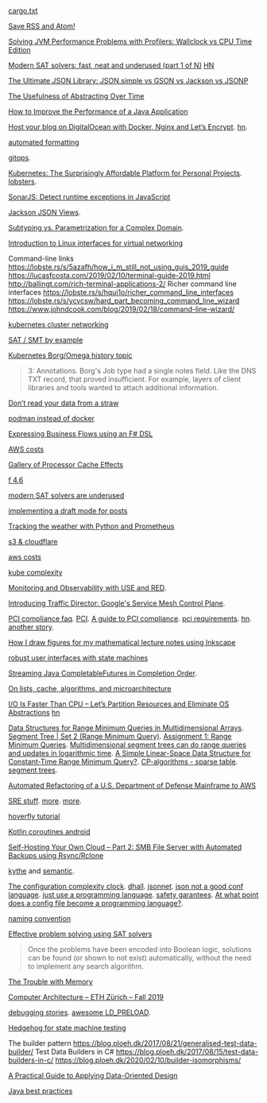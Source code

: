 [cargo.txt](https://gist.github.com/danidiaz/b6f72e983ba2a7af8e18e1e259db98bc)

[Save RSS and Atom!](https://mg.guelker.eu/saverss/)

[Solving JVM Performance Problems with Profilers: Wallclock vs CPU Time Edition](https://www.opsian.com/blog/solving-performance-problems-with-profilers-wallclock-vs-cpu-time/)

[Modern SAT solvers: fast, neat and underused (part 1 of N)](https://codingnest.com/modern-sat-solvers-fast-neat-underused-part-1-of-n/) [HN](https://news.ycombinator.com/item?id=17684502)

[The Ultimate JSON Library: JSON.simple vs GSON vs Jackson vs JSONP](https://blog.takipi.com/the-ultimate-json-library-json-simple-vs-gson-vs-jackson-vs-json/)

[The Usefulness of Abstracting Over Time](https://maxhallinan.com/posts/2018/08/17/the-usefulness-of-abstracting-over-time/)

[How to Improve the Performance of a Java Application](https://stackify.com/java-performance/)

[Host your blog on DigitalOcean with Docker, Nginx and Let’s Encrypt](https://www.archij.com/host-your-own-blog-on-digitalocean-with-docker-nginx-and-letsencrypt/). [hn](https://news.ycombinator.com/item?id=17982618).

[automated formatting](https://twitter.com/jedws/status/1040548948283351041)

[gitops](https://www.infoq.com/news/2018/09/gitops-weaveworks).

[Kubernetes: The Surprisingly Affordable Platform for Personal Projects](https://www.doxsey.net/blog/kubernetes--the-surprisingly-affordable-platform-for-personal-projects). [lobsters](https://lobste.rs/s/mqk6j3/kubernetes_surprisingly_affordable).

[SonarJS: Detect runtime exceptions in JavaScript](https://jaxenter.com/sonarjs-detect-runtime-exceptions-in-javascript-149378.html)

[Jackson JSON Views](https://www.baeldung.com/jackson-json-view-annotation).

[Subtyping vs. Parametrization for a Complex Domain](https://dzone.com/articles/what-better-than-subtype-hierarchies).

[Introduction to Linux interfaces for virtual networking](https://developers.redhat.com/blog/2018/10/22/introduction-to-linux-interfaces-for-virtual-networking/)

Command-line links https://lobste.rs/s/5azafh/how_i_m_still_not_using_guis_2019_guide https://lucasfcosta.com/2019/02/10/terminal-guide-2019.html http://ballingt.com/rich-terminal-applications-2/ Richer command line interfaces https://lobste.rs/s/hqui1o/richer_command_line_interfaces https://lobste.rs/s/ycvcsw/hard_part_becoming_command_line_wizard https://www.johndcook.com/blog/2019/02/18/command-line-wizard/

[kubernetes cluster networking](https://kubernetes.io/docs/concepts/cluster-administration/networking/)

[SAT / SMT by example](https://github.com/DennisYurichev/SAT_SMT_by_example/)

[Kubernetes Borg/Omega history topic](https://twitter.com/bgrant0607/status/1106651847962443776)

> 3: Annotations. Borg's Job type had a single notes field. Like the DNS TXT record, that proved insufficient. For example, layers of client libraries and tools wanted to attach additional information.

[Don’t read your data from a straw](https://lobste.rs/s/0wionw/don_t_read_your_data_from_straw)

[podman instead of docker](https://www.syslog-ng.com/community/b/blog/posts/replacing-docker-with-podman-in-the-syslog-ng-build-container)

[Expressing Business Flows using an F# DSL](https://news.ycombinator.com/item?id=19465963)

[AWS costs](https://twitter.com/QuinnyPig/status/1097595520913047552)

[Gallery of Processor Cache Effects](http://igoro.com/archive/gallery-of-processor-cache-effects/)

[f 4.6](https://devblogs.microsoft.com/dotnet/announcing-f-4-6/)

[modern SAT solvers are underused](https://codingnest.com/modern-sat-solvers-fast-neat-and-underused-part-3-of-n/)

[implementing a draft mode for posts](https://softwareengineering.stackexchange.com/questions/390653/implementing-a-draft-mode-for-posts?atw=1)

[Tracking the weather with Python and Prometheus](https://opensource.com/article/19/4/weather-python-prometheus)

[s3 & cloudflare](https://spin.atomicobject.com/2019/04/21/connect-s3-bucket-cloudflare/)

[aws costs](https://twitter.com/QuinnyPig/status/1121140750010527747)

[kube complexity](https://twitter.com/isotopp/status/1120982253629317120)

[Monitoring and Observability with USE and RED](https://www.vividcortex.com/blog/monitoring-and-observability-with-use-and-red).

[Introducing Traffic Director: Google's Service Mesh Control Plane](https://www.infoq.com/news/2019/04/google-traffic-director).

[PCI compliance faq](https://www.pcicomplianceguide.org/faq/). [PCI](https://en.wikipedia.org/wiki/Payment_Card_Industry_Data_Security_Standard). [A guide to PCI compliance](https://stripe.com/en-es/guides/pci-compliance). [pci requirements](https://www.itgovernance.co.uk/the-12-requirements-of-the-pci-dss). [hn](https://news.ycombinator.com/item?id=19768841). [another story](https://news.ycombinator.com/item?id=19741963).

[How I draw figures for my mathematical lecture notes using Inkscape](https://castel.dev/post/lecture-notes-2/#)

[robust user interfaces with state machines](https://www.infoq.com/articles/robust-user-interfaces-with-state-machines)

[Streaming Java CompletableFutures in Completion Order](https://4comprehension.com/streaming-completablefutures-in-completion-order/).

[On lists, cache, algorithms, and microarchitecture](https://news.ycombinator.com/item?id=19810618)

[I/O Is Faster Than CPU – Let’s Partition Resources and Eliminate OS Abstractions](https://penberg.org/parakernel-hotos19.pdf) [hn](https://penberg.org/parakernel-hotos19.pdf)

[Data Structures for Range Minimum Queries in Multidimensional Arrays](https://cs.uwaterloo.ca/~imunro/cs840/ProjectPapers/SODA10_014_yuanh.pdf). [Segment Tree | Set 2 (Range Minimum Query)](https://www.geeksforgeeks.org/segment-tree-set-1-range-minimum-query/). [Assignment 1: Range Minimum Queries](http://web.stanford.edu/class/archive/cs/cs166/cs166.1146/handouts/040%20Assignment%201.pdf). [Multidimensional segment trees can do range queries and updates in logarithmic time](https://arxiv.org/pdf/1811.01226.pdf). [A Simple Linear-Space Data Structure for
Constant-Time Range Minimum Query?](http://www.cs.umanitoba.ca/~durocher/research/pubs/durocherIanFest2013.pdf). [CP-algorithms - sparse table](https://cp-algorithms.com/data_structures/sparse-table.html). [segment trees](https://www.topcoder.com/community/competitive-programming/tutorials/range-minimum-query-and-lowest-common-ancestor/).

[Automated Refactoring of a U.S. Department of Defense Mainframe to AWS](https://aws.amazon.com/blogs/apn/automated-refactoring-of-a-u-s-department-of-defense-mainframe-to-aws/?mc_cid=f69afe9fe7&mc_eid=1c2ecb2a49)

[SRE stuff](https://twitter.com/QuinnyPig/status/1127020295137533952). [more](https://twitter.com/HenryR/status/1007407617591816193). [more](https://twitter.com/QuinnyPig/status/1127020295137533952).

[hoverfly tutorial](https://www.infoq.com/articles/service-virtualization-hoverfly-java)

[Kotlin coroutines android](https://www.youtube.com/watch?v=BOHK_w09pVA)

[Self-Hosting Your Own Cloud – Part 2: SMB File Server with Automated Backups using Rsync/Rclone](https://spin.atomicobject.com/2019/05/18/smb-self-hosting-rsync/)

[kythe](https://news.ycombinator.com/item?id=20062064) and [semantic](https://www.reddit.com/r/haskell/comments/bv9cun/semantic_an_opensource_haskell_library_from/epnvo1x).

[The configuration complexity clock](https://news.ycombinator.com/item?id=14298715). [dhall](https://news.ycombinator.com/item?id=17523623). [jsonnet](https://news.ycombinator.com/item?id=17560996). [json not a good conf language](https://www.lucidchart.com/techblog/2018/07/16/why-json-isnt-a-good-configuration-language/). [just use a programming language](https://www.reddit.com/r/programming/comments/2bv1v7/configuration_files_suck_just_use_a_programming/). [safety garantees](https://github.com/dhall-lang/dhall-lang/wiki/Safety-guarantees). [At what point does a config file become a programming language?](https://stackoverflow.com/questions/648246/at-what-point-does-a-config-file-become-a-programming-language).

[naming convention](https://chrisdone.com/posts/german-naming-convention/)

[Effective problem solving using SAT solvers](https://arxiv.org/abs/1906.06251)

> Once the problems have been encoded into Boolean logic, solutions can be found (or shown to not exist) automatically, without the need to implement any search algorithm. 

[The Trouble with Memory](https://www.infoq.com/presentations/jvm-60-memory/)

[Computer Architecture – ETH Zürich – Fall 2019](https://news.ycombinator.com/item?id=21631116)

[debugging stories](https://github.com/danluu/debugging-stories). [awesome LD_PRELOAD](https://github.com/gaul/awesome-ld-preload/blob/master/README.md).

[Hedgehog for state machine testing](https://twitter.com/jacobstanley/status/1224314473885790210)

The builder pattern https://blog.ploeh.dk/2017/08/21/generalised-test-data-builder/ Test Data Builders in C# https://blog.ploeh.dk/2017/08/15/test-data-builders-in-c/ https://blog.ploeh.dk/2020/02/10/builder-isomorphisms/

[A Practical Guide to Applying Data-Oriented Design](https://media.handmade-seattle.com/practical-data-oriented-design/)

[Java best practices](http://java.jonathangiles.net/)



